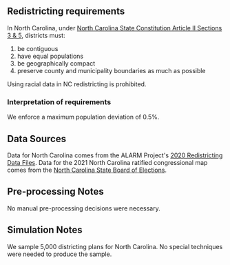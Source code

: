 ## Redistricting requirements
In North Carolina, under [North Carolina State Constitution Article II Sections 3 & 5](https://www.ncleg.gov/Laws/Constitution/Article2), districts must:

1. be contiguous
2. have equal populations
3. be geographically compact
4. preserve county and municipality boundaries as much as possible

Using racial data in NC redistricting is prohibited.


### Interpretation of requirements
We enforce a maximum population deviation of 0.5%.

## Data Sources
Data for North Carolina comes from the ALARM Project's [2020 Redistricting Data Files](https://alarm-redist.github.io/posts/2021-08-10-census-2020/). Data for the 2021 North Carolina ratified congressional map comes from the [North Carolina State Board of Elections](https://www.ncsbe.gov/results-data/voting-maps-redistricting).

## Pre-processing Notes
No manual pre-processing decisions were necessary.

## Simulation Notes
We sample 5,000 districting plans for North Carolina.
No special techniques were needed to produce the sample.
